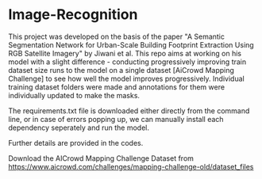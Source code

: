 # Image-Recognition
This project was developed on the basis of the paper "A Semantic Segmentation Network for Urban-Scale Building Footprint Extraction Using RGB Satellite Imagery" by Jiwani et al. This repo aims at working on his model with a slight difference - conducting progressively improving train dataset size runs to the model on a single dataset [AiCrowd Mapping Challenge] to see how well the model improves progressively. Individual training dataset folders were made and annotations for them were individually updated to make the masks.

The requirements.txt file is downloaded either directly from the command line, or in case of errors popping up, we can manually install each dependency seperately and run the model.

Further details are provided in the codes.

Download the AICrowd Mapping Challenge Dataset from https://www.aicrowd.com/challenges/mapping-challenge-old/dataset_files
